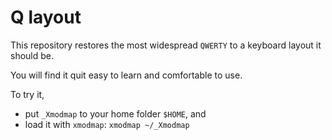# Q layout

This repository restores the most widespread `QWERTY` to a keyboard layout it should be.

You will find it quit easy to learn and comfortable to use.

To try it,
- put `_Xmodmap` to your home folder `$HOME`, and
- load it with `xmodmap`: `xmodmap ~/_Xmodmap`
